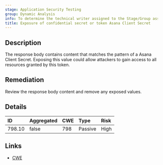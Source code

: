 ```yaml
---
stage: Application Security Testing
group: Dynamic Analysis
info: To determine the technical writer assigned to the Stage/Group associated with this page, see https://handbook.gitlab.com/handbook/product/ux/technical-writing/#assignments
title: Exposure of confidential secret or token Asana Client Secret
---
```


## Description

The response body contains content that matches the pattern of a Asana Client Secret.
Exposing this value could allow attackers to gain access to all resources granted by this token.

## Remediation

Review the response body content and remove any exposed values.

## Details

| ID | Aggregated | CWE | Type | Risk |
|:---|:-----------|:----|:-----|:-----|
| 798.10 | false | 798 | Passive | High |

## Links

- [CWE](https://cwe.mitre.org/data/definitions/798.html)
